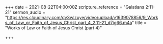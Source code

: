 +++
date = 2021-08-22T04:00:00Z
scripture_reference = "Galatians 2:11-21"
sermon_audio = "https://res.cloudinary.com/dy3wlzuye/video/upload/v1639078856/9_Works_of_Law_or_Faith_of_Jesus_Christ_part_4_2.11-21_d7ig66.m4a"
title = "Works of Law or Faith of Jesus Christ (part 4)"

+++
